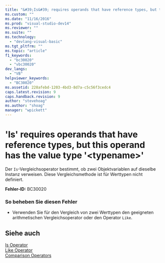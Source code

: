 ```yaml
---
title: "&#39;Is&#39; requires operands that have reference types, but this operand has the value type &#39;&lt;typename&gt;&#39; | Microsoft Docs"
ms.custom: ""
ms.date: "11/16/2016"
ms.prod: "visual-studio-dev14"
ms.reviewer: ""
ms.suite: ""
ms.technology: 
  - "devlang-visual-basic"
ms.tgt_pltfrm: ""
ms.topic: "article"
f1_keywords: 
  - "bc30020"
  - "vbc30020"
dev_langs: 
  - "VB"
helpviewer_keywords: 
  - "BC30020"
ms.assetid: 228afebd-1203-4bd3-8d7a-c5c56f3cedc4
caps.latest.revision: 9
caps.handback.revision: 9
author: "stevehoag"
ms.author: "shoag"
manager: "wpickett"
---
```

# &#39;Is&#39; requires operands that have reference types, but this operand has the value type &#39;&lt;typename&gt;&#39;
Der `Is`\-Vergleichsoperator bestimmt, ob zwei Objektvariablen auf dieselbe Instanz verweisen.  Diese Vergleichsmethode ist für Werttypen nicht definiert.  
  
 **Fehler\-ID:** BC30020  
  
### So beheben Sie diesen Fehler  
  
-   Verwenden Sie für den Vergleich von zwei Werttypen den geeigneten arithmetischen Vergleichsoperator oder den Operator `Like`.  
  
## Siehe auch  
 [Is Operator](../../../visual-basic/language-reference/operators/is-operator.md)   
 [Like Operator](../../../visual-basic/language-reference/operators/like-operator.md)   
 [Comparison Operators](../../../visual-basic/language-reference/operators/comparison-operators.md)
